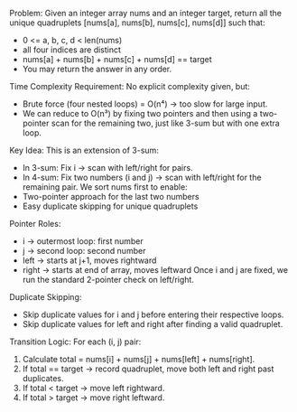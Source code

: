 Problem:
Given an integer array nums and an integer target, return all the unique quadruplets [nums[a], nums[b], nums[c], nums[d]] such that:

- 0 <= a, b, c, d < len(nums)
- all four indices are distinct
- nums[a] + nums[b] + nums[c] + nums[d] == target
- You may return the answer in any order.

Time Complexity Requirement:
No explicit complexity given, but:

- Brute force (four nested loops) = O(n⁴) → too slow for large input.
- We can reduce to O(n³) by fixing two pointers and then using a two-pointer scan for the remaining two, just like 3-sum but with one extra loop.

Key Idea:
This is an extension of 3-sum:

- In 3-sum: Fix i → scan with left/right for pairs.
- In 4-sum: Fix two numbers (i and j) → scan with left/right for the remaining pair.
  We sort nums first to enable:
- Two-pointer approach for the last two numbers
- Easy duplicate skipping for unique quadruplets

Pointer Roles:

- i → outermost loop: first number
- j → second loop: second number
- left → starts at j+1, moves rightward
- right → starts at end of array, moves leftward
  Once i and j are fixed, we run the standard 2-pointer check on left/right.

Duplicate Skipping:

- Skip duplicate values for i and j before entering their respective loops.
- Skip duplicate values for left and right after finding a valid quadruplet.

Transition Logic:
For each (i, j) pair:

1. Calculate total = nums[i] + nums[j] + nums[left] + nums[right].
2. If total == target → record quadruplet, move both left and right past duplicates.
3. If total < target → move left rightward.
4. If total > target → move right leftward.

